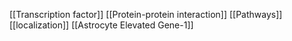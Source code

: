 [[Transcription factor]]
[[Protein-protein interaction]]
[[Pathways]]
[[localization]]
[[Astrocyte Elevated Gene-1]]
